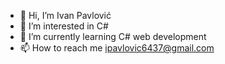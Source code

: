 - 👋 Hi, I’m Ivan Pavlović
- 👀 I’m interested in C#
- 🌱 I’m currently learning C# web development
- 📫 How to reach me ipavlovic6437@gmail.com

<!---
IvanPavlovic38/IvanPavlovic38 is a ✨ special ✨ repository because its `README.md` (this file) appears on your GitHub profile.
You can click the Preview link to take a look at your changes.
--->
